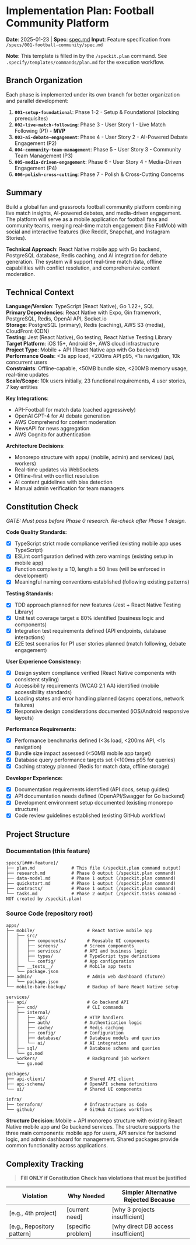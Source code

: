 # Implementation Plan: Football Community Platform

**Date**: 2025-01-23 | **Spec**: [spec.md](./spec.md)
**Input**: Feature specification from `/specs/001-football-community/spec.md`

**Note**: This template is filled in by the `/speckit.plan` command. See `.specify/templates/commands/plan.md` for the execution workflow.

## Branch Organization

Each phase is implemented under its own branch for better organization and parallel development:

1. **`001-setup-foundational`**: Phase 1-2 - Setup & Foundational (blocking prerequisites)
2. **`002-live-match-following`**: Phase 3 - User Story 1 - Live Match Following (P1) - **MVP**
3. **`003-ai-debate-engagement`**: Phase 4 - User Story 2 - AI-Powered Debate Engagement (P2)
4. **`004-community-team-management`**: Phase 5 - User Story 3 - Community Team Management (P3)
5. **`005-media-driven-engagement`**: Phase 6 - User Story 4 - Media-Driven Engagement (P4)
6. **`006-polish-cross-cutting`**: Phase 7 - Polish & Cross-Cutting Concerns

## Summary

Build a global fan and grassroots football community platform combining live match insights, AI-powered debates, and media-driven engagement. The platform will serve as a mobile application for football fans and community teams, merging real-time match engagement (like FotMob) with social and interactive features (like Reddit, Snapchat, and Instagram Stories).

**Technical Approach**: React Native mobile app with Go backend, PostgreSQL database, Redis caching, and AI integration for debate generation. The system will support real-time match data, offline capabilities with conflict resolution, and comprehensive content moderation.

## Technical Context

**Language/Version**: TypeScript (React Native), Go 1.22+, SQL  
**Primary Dependencies**: React Native with Expo, Gin framework, PostgreSQL, Redis, OpenAI API, Socket.io  
**Storage**: PostgreSQL (primary), Redis (caching), AWS S3 (media), CloudFront (CDN)  
**Testing**: Jest (React Native), Go testing, React Native Testing Library  
**Target Platform**: iOS 15+, Android 8+, AWS cloud infrastructure  
**Project Type**: Mobile + API (React Native app with Go backend)  
**Performance Goals**: <3s app load, <200ms API p95, <1s navigation, 10k concurrent users  
**Constraints**: Offline-capable, <50MB bundle size, <200MB memory usage, real-time updates  
**Scale/Scope**: 10k users initially, 23 functional requirements, 4 user stories, 7 key entities

**Key Integrations**:

- API-Football for match data (cached aggressively)
- OpenAI GPT-4 for AI debate generation
- AWS Comprehend for content moderation
- NewsAPI for news aggregation
- AWS Cognito for authentication

**Architecture Decisions**:

- Monorepo structure with apps/ (mobile, admin) and services/ (api, workers)
- Real-time updates via WebSockets
- Offline-first with conflict resolution
- AI content guidelines with bias detection
- Manual admin verification for team managers

## Constitution Check

_GATE: Must pass before Phase 0 research. Re-check after Phase 1 design._

**Code Quality Standards:**

- [x] TypeScript strict mode compliance verified (existing mobile app uses TypeScript)
- [x] ESLint configuration defined with zero warnings (existing setup in mobile app)
- [x] Function complexity ≤ 10, length ≤ 50 lines (will be enforced in development)
- [x] Meaningful naming conventions established (following existing patterns)

**Testing Standards:**

- [x] TDD approach planned for new features (Jest + React Native Testing Library)
- [x] Unit test coverage target ≥ 80% identified (business logic and components)
- [x] Integration test requirements defined (API endpoints, database interactions)
- [x] E2E test scenarios for P1 user stories planned (match following, debate engagement)

**User Experience Consistency:**

- [x] Design system compliance verified (React Native components with consistent styling)
- [x] Accessibility requirements (WCAG 2.1 AA) identified (mobile accessibility standards)
- [x] Loading states and error handling planned (async operations, network failures)
- [x] Responsive design considerations documented (iOS/Android responsive layouts)

**Performance Requirements:**

- [x] Performance benchmarks defined (<3s load, <200ms API, <1s navigation)
- [x] Bundle size impact assessed (<50MB mobile app target)
- [x] Database query performance targets set (<100ms p95 for queries)
- [x] Caching strategy planned (Redis for match data, offline storage)

**Developer Experience:**

- [x] Documentation requirements identified (API docs, setup guides)
- [x] API documentation needs defined (OpenAPI/Swagger for Go backend)
- [x] Development environment setup documented (existing monorepo structure)
- [x] Code review guidelines established (existing GitHub workflow)

## Project Structure

### Documentation (this feature)

```text
specs/[###-feature]/
├── plan.md              # This file (/speckit.plan command output)
├── research.md          # Phase 0 output (/speckit.plan command)
├── data-model.md        # Phase 1 output (/speckit.plan command)
├── quickstart.md        # Phase 1 output (/speckit.plan command)
├── contracts/           # Phase 1 output (/speckit.plan command)
└── tasks.md             # Phase 2 output (/speckit.tasks command - NOT created by /speckit.plan)
```

### Source Code (repository root)

```text
apps/
├── mobile/                    # React Native mobile app
│   ├── src/
│   │   ├── components/        # Reusable UI components
│   │   ├── screens/          # Screen components
│   │   ├── services/         # API and business logic
│   │   ├── types/            # TypeScript type definitions
│   │   └── config/           # App configuration
│   ├── __tests__/            # Mobile app tests
│   └── package.json
├── admin/                     # Admin web dashboard (future)
│   └── package.json
└── mobile-bare-backup/        # Backup of bare React Native setup

services/
├── api/                       # Go backend API
│   ├── cmd/                   # CLI commands
│   ├── internal/
│   │   ├── api/              # HTTP handlers
│   │   ├── auth/             # Authentication logic
│   │   ├── cache/            # Redis caching
│   │   ├── config/           # Configuration
│   │   ├── database/         # Database models and queries
│   │   └── ai/               # AI integration
│   ├── sql/                  # Database schema and queries
│   └── go.mod
└── workers/                   # Background job workers
    └── go.mod

packages/
├── api-client/               # Shared API client
├── api-schema/               # OpenAPI schema definitions
└── ui/                       # Shared UI components

infra/
├── terraform/                # Infrastructure as Code
└── github/                   # GitHub Actions workflows
```

**Structure Decision**: Mobile + API monorepo structure with existing React Native mobile app and Go backend services. The structure supports the three main components: mobile app for users, API service for backend logic, and admin dashboard for management. Shared packages provide common functionality across applications.

## Complexity Tracking

> **Fill ONLY if Constitution Check has violations that must be justified**

| Violation                  | Why Needed         | Simpler Alternative Rejected Because |
| -------------------------- | ------------------ | ------------------------------------ |
| [e.g., 4th project]        | [current need]     | [why 3 projects insufficient]        |
| [e.g., Repository pattern] | [specific problem] | [why direct DB access insufficient]  |
